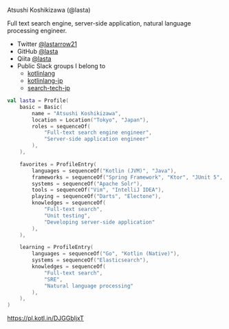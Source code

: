 Atsushi Koshikizawa (@lasta)

Full text search engine, server-side application, natural language processing engineer.

* Twitter [@lastarrow21](https://twitter.com/lastarrow21)
* GitHub [@lasta](https://github.com/lasta/lasta)
* Qiita [@lasta](https://qiita.com/lasta)
* Public Slack groups I belong to
    * [kotlinlang](https://kotlinlang.org/community/)
    * [kotlinlang-jp](https://slofile.com/slack/kotlinlang-jp)
    * [search-tech-jp](https://twitter.com/takuya_b/status/1377219737457860610)

```kotlin
val lasta = Profile(
    basic = Basic(
        name = "Atsushi Koshikizawa",
        location = Location("Tokyo", "Japan"),
        roles = sequenceOf(
            "Full-text search engine engineer",
            "Server-side application engineer"
        ),
    ),

    favorites = ProfileEntry(
        languages = sequenceOf("Kotlin (JVM)", "Java"),
        frameworks = sequenceOf("Spring Framework", "Ktor", "JUnit 5", "MockK"),
        systems = sequenceOf("Apache Solr"),
        tools = sequenceOf("Vim", "IntelliJ IDEA"),
        playing = sequenceOf("Darts", "Electone"),
        knowledges = sequenceOf(
            "Full-text search",
            "Unit testing",
            "Developing server-side application"
        ),
    ),

    learning = ProfileEntry(
        languages = sequenceOf("Go", "Kotlin (Native)"),
        systems = sequenceOf("Elasticsearch"),
        knowledges = sequenceOf(
            "Full-text search",
            "SRE",
            "Natural language processing"
        ),
    ),
)
```

https://pl.kotl.in/DJGGbljxT
